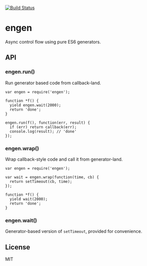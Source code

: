 [![Build Status](https://travis-ci.org/storehouse/engen.svg?branch=master)](http://travis-ci.org/storehouse/engen)

engen
=====

Async control flow using pure ES6 generators.

API
---

### engen.run()

Run generator based code from callback-land.

```
var engen = require('engen');

function *f() {
  yield engen.wait(2000);
  return 'done';
}

engen.run(f(), function(err, result) {
  if (err) return callback(err);
  console.log(result); // 'done'
});

```

### engen.wrap()

Wrap callback-style code and call it from generator-land.

```
var engen = require('engen');

var wait = engen.wrap(function(time, cb) {
  return setTimeout(cb, time);
});

function *f() {
  yield wait(2000);
  return 'done';
}
```

### engen.wait()

Generator-based version of `setTimeout`, provided for convenience.

License
-------

MIT
